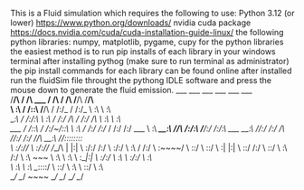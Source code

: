 This is a Fluid simulation which requires the following to use:
Python 3.12 (or lower) https://www.python.org/downloads/
nvidia cuda package https://docs.nvidia.com/cuda/cuda-installation-guide-linux/
the following python libraries: numpy, matplotlib, pygame, cupy
for the python libraries the easiest method is to run pip installs of each library in your windows terminal after installing pythog (make sure to run terminal as administrator)
the pip install commands for each library can be found online
after installed run the fluidSim file throught the pythong IDLE software and press the mouse down to generate the fluid emission.
      ___           ___                        ___                    ___         ___           ___     
     /__/\         /  /\          ___         /  /\                  /  /\       /__/\         /__/\    
     \  \:\       /  /::\        /__/\       /  /:/_                /  /:/_      \  \:\        \  \:\   
      \__\:\     /  /:/\:\       \  \:\     /  /:/ /\              /  /:/ /\      \  \:\        \  \:\  
  ___ /  /::\   /  /:/~/::\       \  \:\   /  /:/ /:/_            /  /:/ /:/  ___  \  \:\   _____\__\:\ 
 /__/\  /:/\:\ /__/:/ /:/\:\  ___  \__\:\ /__/:/ /:/ /\          /__/:/ /:/  /__/\  \__\:\ /__/::::::::\
 \  \:\/:/__\/ \  \:\/:/__\/ /__/\ |  |:| \  \:\/:/ /:/          \  \:\/:/   \  \:\ /  /:/ \  \:\~~\~~\/
  \  \::/       \  \::/      \  \:\|  |:|  \  \::/ /:/            \  \::/     \  \:\  /:/   \  \:\  ~~~ 
   \  \:\        \  \:\       \  \:\__|:|   \  \:\/:/              \  \:\      \  \:\/:/     \  \:\     
    \  \:\        \  \:\       \__\::::/     \  \::/                \  \:\      \  \::/       \  \:\    
     \__\/         \__\/           ~~~~       \__\/                  \__\/       \__\/         \__\/    

